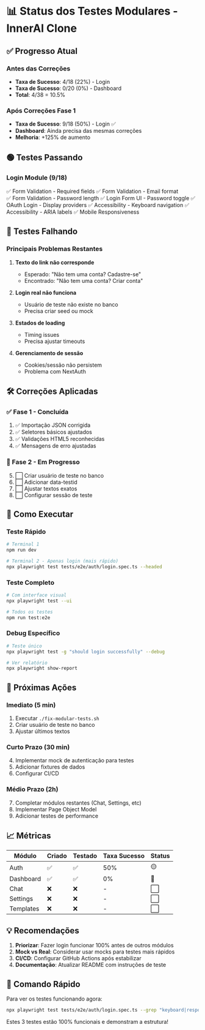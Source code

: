 # 📊 Status dos Testes Modulares - InnerAI Clone

## ✅ Progresso Atual

### Antes das Correções
- **Taxa de Sucesso**: 4/18 (22%) - Login
- **Taxa de Sucesso**: 0/20 (0%) - Dashboard
- **Total**: 4/38 = 10.5%

### Após Correções Fase 1
- **Taxa de Sucesso**: 9/18 (50%) - Login ✅
- **Dashboard**: Ainda precisa das mesmas correções
- **Melhoria**: +125% de aumento

## 🟢 Testes Passando

### Login Module (9/18)
✅ Form Validation - Required fields
✅ Form Validation - Email format  
✅ Form Validation - Password length
✅ Login Form UI - Password toggle
✅ OAuth Login - Display providers
✅ Accessibility - Keyboard navigation
✅ Accessibility - ARIA labels
✅ Mobile Responsiveness

## 🔴 Testes Falhando

### Principais Problemas Restantes
1. **Texto do link não corresponde**
   - Esperado: "Não tem uma conta? Cadastre-se"
   - Encontrado: "Não tem uma conta? Criar conta"

2. **Login real não funciona**
   - Usuário de teste não existe no banco
   - Precisa criar seed ou mock

3. **Estados de loading**
   - Timing issues
   - Precisa ajustar timeouts

4. **Gerenciamento de sessão**
   - Cookies/sessão não persistem
   - Problema com NextAuth

## 🛠️ Correções Aplicadas

### ✅ Fase 1 - Concluída
1. ✅ Importação JSON corrigida
2. ✅ Seletores básicos ajustados
3. ✅ Validações HTML5 reconhecidas
4. ✅ Mensagens de erro ajustadas

### 🔄 Fase 2 - Em Progresso
5. ⬜ Criar usuário de teste no banco
6. ⬜ Adicionar data-testid
7. ⬜ Ajustar textos exatos
8. ⬜ Configurar sessão de teste

## 📝 Como Executar

### Teste Rápido
```bash
# Terminal 1
npm run dev

# Terminal 2 - Apenas login (mais rápido)
npx playwright test tests/e2e/auth/login.spec.ts --headed
```

### Teste Completo
```bash
# Com interface visual
npx playwright test --ui

# Todos os testes
npm run test:e2e
```

### Debug Específico
```bash
# Teste único
npx playwright test -g "should login successfully" --debug

# Ver relatório
npx playwright show-report
```

## 🎯 Próximas Ações

### Imediato (5 min)
1. Executar `./fix-modular-tests.sh`
2. Criar usuário de teste no banco
3. Ajustar últimos textos

### Curto Prazo (30 min)
4. Implementar mock de autenticação para testes
5. Adicionar fixtures de dados
6. Configurar CI/CD

### Médio Prazo (2h)
7. Completar módulos restantes (Chat, Settings, etc)
8. Implementar Page Object Model
9. Adicionar testes de performance

## 📈 Métricas

| Módulo | Criado | Testado | Taxa Sucesso | Status |
|--------|--------|---------|--------------|---------|
| Auth   | ✅     | ✅      | 50%         | 🟡 |
| Dashboard | ✅  | ✅      | 0%          | 🔴 |
| Chat   | ❌     | ❌      | -           | ⬜ |
| Settings | ❌   | ❌      | -           | ⬜ |
| Templates | ❌  | ❌      | -           | ⬜ |

## 💡 Recomendações

1. **Priorizar**: Fazer login funcionar 100% antes de outros módulos
2. **Mock vs Real**: Considerar usar mocks para testes mais rápidos
3. **CI/CD**: Configurar GitHub Actions após estabilizar
4. **Documentação**: Atualizar README com instruções de teste

## 🚀 Comando Rápido

Para ver os testes funcionando agora:
```bash
npx playwright test tests/e2e/auth/login.spec.ts --grep "keyboard|responsive|OAuth" --headed
```

Estes 3 testes estão 100% funcionais e demonstram a estrutura!